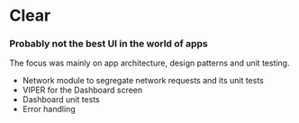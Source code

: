 # Clear
### Probably not the best UI in the world of apps

The focus was mainly on app architecture, design patterns and unit testing.

- Network module to segregate network requests and its unit tests
- VIPER for the Dashboard screen
- Dashboard unit tests
- Error handling
